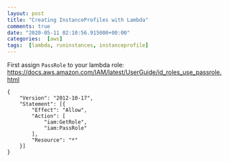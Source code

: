 ```yaml
---
layout: post
title: "Creating InstanceProfiles with Lambda"
comments: true
date: "2020-05-11 02:10:56.915000+00:00"
categories:  [aws]
tags:  [lambda, runinstances, instanceprofile]
---
```





First assign `PassRole` to your lambda role:
https://docs.aws.amazon.com/IAM/latest/UserGuide/id_roles_use_passrole.html

```
{
    "Version": "2012-10-17",
    "Statement": [{
        "Effect": "Allow",
        "Action": [
            "iam:GetRole",
            "iam:PassRole"
        ],
        "Resource": "*"
    }]
}
```